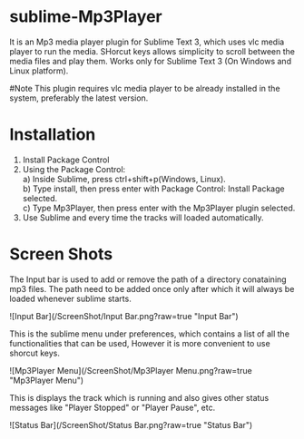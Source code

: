 # sublime-Mp3Player
It is an Mp3 media player plugin for Sublime Text 3, which uses vlc media player to run the media. SHorcut keys allows simplicity to scroll between the media files and play them. Works only for Sublime Text 3 (On Windows and Linux platform).

#Note
This plugin requires vlc media player to be already installed in the system, preferably the latest version.

# Installation
1. Install Package Control
2. Using the Package Control:  
   a)  Inside Sublime, press ctrl+shift+p(Windows, Linux).  
   b)  Type install, then press enter with Package Control: Install Package selected.  
   c)  Type Mp3Player, then press enter with the Mp3Player plugin selected.
3. Use Sublime and every time the tracks will loaded automatically.

# Screen Shots
The Input bar is used to add or remove the path of a directory conataining mp3 files. The path need to be added once only after which it will always be loaded whenever sublime starts.

![Input Bar](/ScreenShot/Input Bar.png?raw=true "Input Bar")

This is the sublime menu under preferences, which contains a list of all the functionalities that can be used, However it is more convenient to use shorcut keys.

![Mp3Player Menu](/ScreenShot/Mp3Player Menu.png?raw=true "Mp3Player Menu")

This is displays the track which is running and also gives other status messages like "Player Stopped" or "Player Pause", etc.

![Status Bar](/ScreenShot/Status Bar.png?raw=true "Status Bar")
